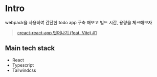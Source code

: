# Intro

webpack을 사용하여 간단한 todo app 구축 해보고 빌드 시간, 용량을 체크해보자

> [creact-react-app 벗어나기 (feat. Vite) #1](https://velog.io/@narc2ss/creact-react-app-%EB%B2%97%EC%96%B4%EB%82%98%EA%B8%B0-feat.-Vite)

## Main tech stack

- React
- Typescript
- Tailwindcss
